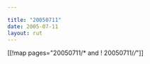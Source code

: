 ```yaml
---

title: "20050711"
date: 2005-07-11
layout: rut
---
```


[[!map pages="20050711/* and ! 20050711/*/*"]]
